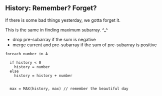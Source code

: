 ## History: Remember? Forget?

If there is some bad things yesterday, we gotta forget it.

This is the same in finding maximum subarray. ^_^

 * drop pre-subarray if the sum is negative
 * merge current and pre-subarray if the sum of pre-subarray is positive


```
foreach number in A

  if history < 0
    history = number
  else
    history = history + number

  
  max = MAX(history, max) // remember the beautiful day


```
 
